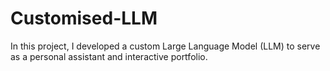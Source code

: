# Customised-LLM
In this project, I developed a custom Large Language Model (LLM) to serve as a personal assistant and interactive portfolio.
